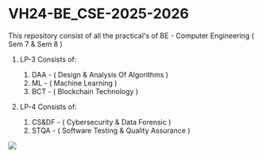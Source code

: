 # VH24-BE_CSE-2025-2026


This repository consist of all the practical's of BE - Computer Engineering ( Sem 7 & Sem 8 )


1. LP-3 Consists of:
      1) DAA - ( Design & Analysis Of Algorithms )
      2) ML - ( Machine Learning )
      3) BCT - ( Blockchain Technology )

   
2. LP-4 Consists of:
      1) CS&DF - ( Cybersecurity & Data Forensic )
      2) STQA - ( Software Testing & Quality Assurance )





![](https://komarev.com/ghpvc/?username=KaizenVH24)
